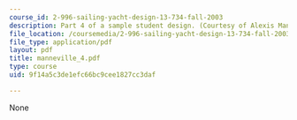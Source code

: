 ```yaml
---
course_id: 2-996-sailing-yacht-design-13-734-fall-2003
description: Part 4 of a sample student design. (Courtesy of Alexis Manneville.)
file_location: /coursemedia/2-996-sailing-yacht-design-13-734-fall-2003/9f14a5c3de1efc66bc9cee1827cc3daf_manneville_4.pdf
file_type: application/pdf
layout: pdf
title: manneville_4.pdf
type: course
uid: 9f14a5c3de1efc66bc9cee1827cc3daf

---
```

None